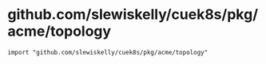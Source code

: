 # github.com/slewiskelly/cuek8s/pkg/acme/topology

```cue
import "github.com/slewiskelly/cuek8s/pkg/acme/topology"
```



